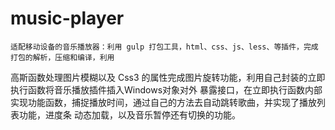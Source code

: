 # music-player
	适配移动设备的音乐播放器：利用 gulp 打包工具，html、css、js、less、等插件，完成打包的解析，压缩和编译，利用
高斯函数处理图片模糊以及 Css3 的属性完成图片旋转功能，利用自己封装的立即执行函数将音乐播放插件插入Windows对象对外
暴露接口，在立即执行函数内部实现功能函数，捕捉播放时间，通过自己的方法去自动跳转歌曲，并实现了播放列表功能，进度条
动态加载，以及音乐暂停还有切换的功能。
  
